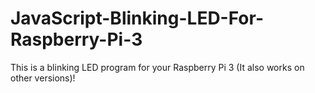 # JavaScript-Blinking-LED-For-Raspberry-Pi-3
This is a blinking LED program for your Raspberry Pi 3 (It also works on other versions)!
